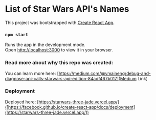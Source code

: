 # List of Star Wars API's Names

This project was bootstrapped with [Create React App](https://github.com/facebook/create-react-app).

### `npm start`

Runs the app in the development mode.\
Open [http://localhost:3000](http://localhost:3000) to view it in your browser.

### Read more about why this repo was created: 

You can learn more here: [https://medium.com/@vmaineng/debug-and-diagnose-api-calls-starwars-api-edition-84adf467b017](Medium Link)

### Deployment

Deployed here: [https://starwars-three-jade.vercel.app/]([https://facebook.github.io/create-react-app/docs/deployment](https://starwars-three-jade.vercel.app/))
